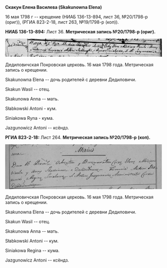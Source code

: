 **Скакун Елена Василева (Skakunowna Elena)**

16 мая 1798 г -- крещение (НИАБ 136-13-894, лист 36, №20/1798-р (ориг)),
(РГИА 823-2-18, лист 263, №19/1798-р (коп)).

**НИАБ 136-13-894:** Лист 36. **Метрическая запись №20/1798-р (ориг).**

![](./media/4eafb5ef365c53646a76005197d8b4a0bb5c9cee.png)

Дедиловичская Покровская церковь. 16 мая 1798 года. Метрическая запись о
крещении.

Skakunowna Elena -- дочь родителей с деревни Дедиловичи.

Skakun Wasil -- отец.

Skakunowa Anna -- мать.

Słabkowski Antoni - кум.

Siniakowa Ryna - кума.

Jazgunowicz Antoni -- ксёндз.

**РГИА 823-2-18:** Лист 264. **Метрическая запись №20/1798-р (коп).**

![](./media/dbb1ddf08c87a309f5fc7cf4b0ed6707b7e084c4.png)

Дедиловичская Покровская церковь. 16 мая 1798 года. Метрическая запись о
крещении.

Skakunowna Elena -- дочь родителей с деревни Дедиловичи.

Skakun Wasil -- отец.

Skakunowa Anna -- мать.

Słabkowski Antoni -- кум.

Siniakowa Regina -- кума.

Jazgunowicz Antoni -- ксёндз.
